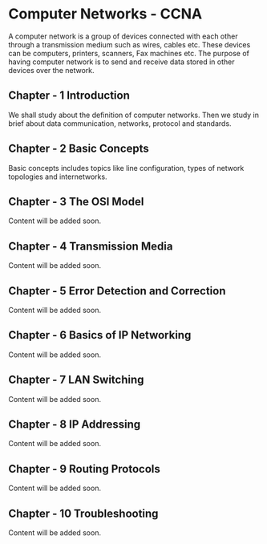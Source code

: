 # Computer Networks - CCNA
A computer network is a group of devices connected with each other through a transmission medium such as wires, cables etc. These devices can be computers, printers, scanners, Fax machines etc. The purpose of having computer network is to send and receive data stored in other devices over the network.

## Chapter - 1  Introduction

We shall study about the definition of computer networks. Then we study in brief about data communication, networks, protocol and standards.

## Chapter - 2 Basic Concepts

Basic concepts includes topics like line configuration, types of network topologies and internetworks.

## Chapter - 3 The OSI Model

Content will be added soon.

## Chapter - 4 Transmission Media

Content will be added soon.

## Chapter - 5 Error Detection and Correction

Content will be added soon.

## Chapter - 6  Basics of IP Networking

Content will be added soon.

## Chapter - 7 LAN Switching

Content will be added soon.

## Chapter - 8 IP Addressing

Content will be added soon.

## Chapter - 9 Routing Protocols

Content will be added soon.

## Chapter - 10 Troubleshooting

Content will be added soon.